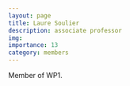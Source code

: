 ```yaml
---
layout: page
title: Laure Soulier
description: associate professor
img:
importance: 13
category: members
---
```


Member of WP1.
